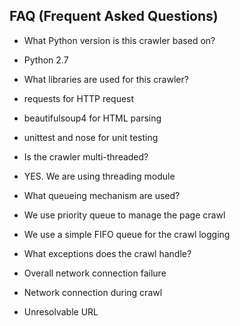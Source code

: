 ## FAQ (Frequent Asked Questions)

* What Python version is this crawler based on?
 * Python 2.7

* What libraries are used for this crawler?
 * requests for HTTP request
 * beautifulsoup4 for HTML parsing
 * unittest and nose for unit testing

* Is the crawler multi-threaded?
 * YES. We are using threading module

* What queueing mechanism are used?
 * We use priority queue to manage the page crawl
 * We use a simple FIFO queue for the crawl logging

* What exceptions does the crawl handle?
 * Overall network connection failure
 * Network connection during crawl
 * Unresolvable URL

